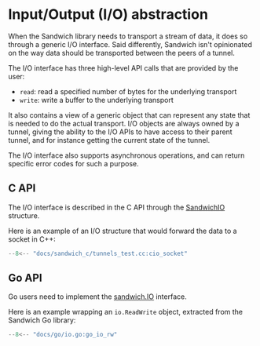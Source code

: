 # Input/Output (I/O) abstraction

When the Sandwich library needs to transport a stream of data, it does so
through a generic I/O interface. Said differently, Sandwich isn't opinionated
on the way data should be transported between the peers of a tunnel.

The I/O interface has three high-level API calls that are provided by the user:

* `read`: read a specified number of bytes for the underlying transport
* `write`: write a buffer to the underlying transport

It also contains a view of a generic object that can represent any state that
is needed to do the actual transport. I/O objects are always owned by a tunnel,
giving the ability to the I/O APIs to have access to their parent tunnel, and
for instance getting the current state of the tunnel.

The I/O interface also supports asynchronous operations, and can return
specific error codes for such a purpose.

## C API

The I/O interface is described in the C API through the
[SandwichIO](../cAPI/structSandwichIO.md) structure.

Here is an example of an I/O structure that would forward the data to a socket in C++:

```cpp
--8<-- "docs/sandwich_c/tunnels_test.cc:cio_socket"
```

## Go API

Go users need to implement the [sandwich.IO](https://pkg.go.dev/github.com/sandbox-quantum/sandwich/go/#IO) interface.

Here is an example wrapping an `io.ReadWrite` object, extracted from the Sandwich Go library:

```go
--8<-- "docs/go/io.go:go_io_rw"
```
